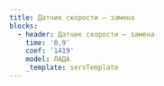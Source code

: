 ```yaml
---
title: Датчик скорости – замена
blocks:
  - header: Датчик скорости – замена
    time: '0,9'
    coef: '1419'
    model: ЛАДА
    _template: servTemplate
---
```

        